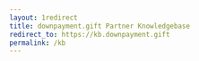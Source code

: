 ```yaml
---
layout: 1redirect
title: downpayment.gift Partner Knowledgebase
redirect_to: https://kb.downpayment.gift
permalink: /kb
---
```

